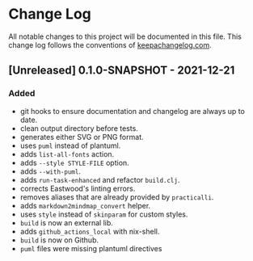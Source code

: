 # Change Log

All notable changes to this project will be documented in this file.
This change log follows the conventions of [keepachangelog.com](http://keepachangelog.com/).

## [Unreleased] 0.1.0-SNAPSHOT - 2021-12-21

### Added

- git hooks to ensure documentation and changelog are always up to date.
- clean output directory before tests.
- generates either SVG or PNG format.
- uses `puml` instead of plantuml.
- adds `list-all-fonts` action.
- adds `--style STYLE-FILE` option.
- adds `--with-puml`.
- adds `run-task-enhanced` and refactor `build.clj`.
- corrects Eastwood's linting errors.
- removes aliases that are already provided by `practicalli`.
- adds `markdown2mindmap_convert` helper.
- uses `style` instead of `skinparam` for custom styles.
- `build` is now an external lib.
- adds `github_actions_local` with nix-shell.
- `build` is now on Github.
- `puml` files were missing plantuml directives
